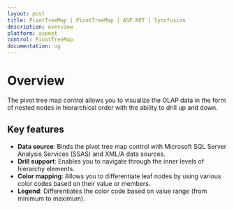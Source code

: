 ```yaml
---
layout: post
title: PivotTreeMap | PivotTreeMap | ASP.NET | Syncfusion
description: overview
platform: aspnet
control: PivotTreeMap
documentation: ug
---
```


# Overview

The pivot tree map control allows you to visualize the OLAP data in the form of nested nodes in hierarchical order with the ability to drill up and down.

## Key features

* **Data source**: Binds the pivot tree map control with Microsoft SQL Server Analysis Services (SSAS) and XML/A data sources.
* **Drill support**: Enables you to navigate through the inner levels of hierarchy elements.
* **Color mapping**: Allows you to differentiate leaf nodes by using various color codes based on their value or members.
* **Legend**: Differentiates the color code based on value range (from minimum to maximum).



